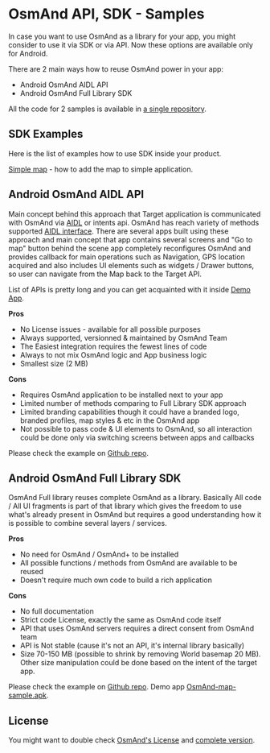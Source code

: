 # OsmAnd API, SDK - Samples
In case you want to use OsmAnd as a library for your app, you might consider to use it via SDK or via API. Now these options are available only for Android.
 
There are 2 main ways how to reuse OsmAnd power in your app:
- Android OsmAnd AIDL API
- Android OsmAnd Full Library SDK

All the code for 2 samples is available in [a single repository](https://github.com/osmandapp/osmand-api-demo).

## SDK Examples

Here is the list of examples how to use SDK inside your product.

[Simple map](./add_mapview.md) - how to add the map to simple application.

## Android OsmAnd AIDL API
Main concept behind this approach that Target application is communicated with OsmAnd via [AIDL](https://developer.android.com/guide/components/aidl) or intents api. OsmAnd has reach variety of methods supported [AIDL interface](https://github.com/osmandapp/OsmAnd/blob/master/OsmAnd/src/net/osmand/aidl/IOsmAndAidlInterface.aidl). There are several apps built using these approach and main concept that app contains several screens and "Go to map" button behind the scene app completely reconfigures OsmAnd and provides callback for main operations such as Navigation, GPS location acquired and also includes UI elements such as widgets / Drawer buttons, so user can navigate from the Map back to the Target API.

List of APIs is pretty long and you can get acquainted with it inside [Demo App](https://download.osmand.net/latest-night-build/OsmAnd-api-sample.apk).

**Pros** 
- No License issues - available for all possible purposes
- Always supported, versionned & maintained by OsmAnd Team
- The Easiest integration requires the fewest lines of code
- Always to not mix OsmAnd logic and App business logic
- Smallest size (2 MB)

**Cons**
- Requires OsmAnd application to be installed next to your app
- Limited number of methods comparing to Full Library SDK approach
- Limited branding capabilities though it could have a branded logo, branded profiles, map styles & etc in the OsmAnd app
- Not possible to pass code & UI elements to OsmAnd, so all interaction could be done only via switching screens between apps and callbacks

Please check the example on [Github repo](https://github.com/osmandapp/osmand-api-demo/tree/master/OsmAnd-api-sample).

## Android OsmAnd Full Library SDK
OsmAnd Full library reuses complete OsmAnd as a library. Basically All code / All UI fragments is part of that library which gives the freedom to use what's already present in OsmAnd but requires a good understanding how it is possible to combine several layers / services.

**Pros**
- No need for OsmAnd / OsmAnd+ to be installed 
- All possible functions / methods from OsmAnd are available to be reused
- Doesn't require much own code to build a rich application

**Cons**
- No full documentation
- Strict code License, exactly the same as OsmAnd code itself
- API that uses OsmAnd servers requires a direct consent from OsmAnd team
- API is Not stable (cause it's not an API, it's internal library basically)
- Size 70-150 MB (possible to shrink by removing World basemap 20 MB). Other size manipulation could be done based on the intent of the target app.

Please check the example on [Github repo](https://github.com/osmandapp/osmand-api-demo/tree/master/OsmAnd-map-sample).
Demo app [OsmAnd-map-sample.apk](https://download.osmand.net/latest-night-build/OsmAnd-map-sample.apk).

## License
You might want to double check [OsmAnd's License](https://osmand.net/help-online/license) and [complete version](https://github.com/osmandapp/OsmAnd/blob/master/LICENSE).
